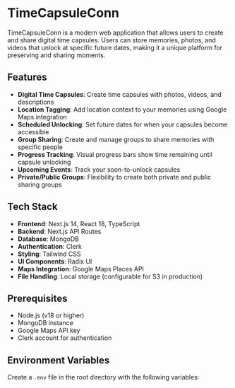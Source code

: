# TimeCapsuleConn

TimeCapsuleConn is a modern web application that allows users to create and share digital time capsules. Users can store memories, photos, and videos that unlock at specific future dates, making it a unique platform for preserving and sharing moments.

## Features

- **Digital Time Capsules**: Create time capsules with photos, videos, and descriptions
- **Location Tagging**: Add location context to your memories using Google Maps integration
- **Scheduled Unlocking**: Set future dates for when your capsules become accessible
- **Group Sharing**: Create and manage groups to share memories with specific people
- **Progress Tracking**: Visual progress bars show time remaining until capsule unlocking
- **Upcoming Events**: Track your soon-to-unlock capsules
- **Private/Public Groups**: Flexibility to create both private and public sharing groups

## Tech Stack

- **Frontend**: Next.js 14, React 18, TypeScript
- **Backend**: Next.js API Routes
- **Database**: MongoDB
- **Authentication**: Clerk
- **Styling**: Tailwind CSS
- **UI Components**: Radix UI
- **Maps Integration**: Google Maps Places API
- **File Handling**: Local storage (configurable for S3 in production)

## Prerequisites

- Node.js (v18 or higher)
- MongoDB instance
- Google Maps API key
- Clerk account for authentication

## Environment Variables

Create a `.env` file in the root directory with the following variables:
